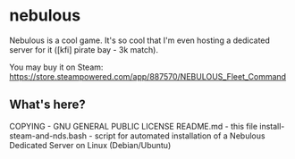 nebulous
========

Nebulous is a cool game. It's so cool that I'm even hosting a dedicated server for it ([kfi] pirate bay - 3k match).

You may buy it on Steam: https://store.steampowered.com/app/887570/NEBULOUS_Fleet_Command

What's here?
------------

COPYING - GNU GENERAL PUBLIC LICENSE
README.md - this file
install-steam-and-nds.bash - script for automated installation of a Nebulous Dedicated Server on Linux (Debian/Ubuntu)
